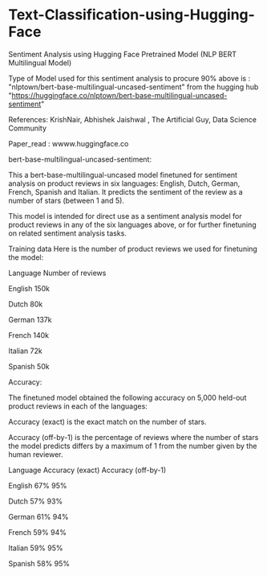 # Text-Classification-using-Hugging-Face
Sentiment Analysis using Hugging Face Pretrained Model (NLP BERT Multilingual Model)

Type of Model used for this sentiment analysis to procure 90% above is : "nlptown/bert-base-multilingual-uncased-sentiment" from the hugging hub "https://huggingface.co/nlptown/bert-base-multilingual-uncased-sentiment"

References: KrishNair, Abhishek Jaishwal , The Artificial Guy, Data Science Community

Paper_read : wwww.huggingface.co

bert-base-multilingual-uncased-sentiment:

This a bert-base-multilingual-uncased model finetuned for sentiment analysis on product reviews in six languages: English, Dutch, German, French, Spanish and Italian. It predicts the sentiment of the review as a number of stars (between 1 and 5).

This model is intended for direct use as a sentiment analysis model for product reviews in any of the six languages above, or for further finetuning on related sentiment analysis tasks.

Training data
Here is the number of product reviews we used for finetuning the model:

Language	Number of reviews

English	    150k

Dutch     	80k

German	    137k

French	    140k

Italian	    72k

Spanish	    50k

Accuracy:

The finetuned model obtained the following accuracy on 5,000 held-out product reviews in each of the languages:

Accuracy (exact) is the exact match on the number of stars.

Accuracy (off-by-1) is the percentage of reviews where the number of stars the model predicts differs by a maximum of 1 from the number given by the human reviewer.

Language	Accuracy (exact)	Accuracy (off-by-1)

English	          67%	            95%

Dutch	            57%	            93%

German	          61%	            94%

French	          59%	            94%

Italian	          59%	            95%

Spanish	          58%	            95%
